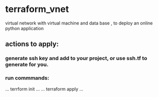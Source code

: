 # terraform_vnet
virtual network with virtual machine and data base , to deploy an online python application

## actions to apply:

### generate ssh key and add to your project, or use ssh.tf to generate for you.
### run commmands:
...
terrform init 
...
...
terraform apply
...

